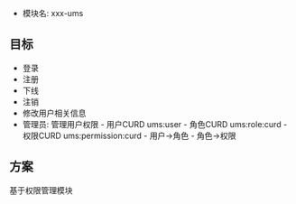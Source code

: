- 模块名: xxx-ums
## 目标
- 登录
- 注册
- 下线
- 注销
- 修改用户相关信息
- 管理员: 管理用户权限 
		- 用户CURD ums:user
		- 角色CURD ums:role:curd
		- 权限CURD ums:permission:curd
		- 用户->角色
		- 角色->权限
## 方案
基于权限管理模块